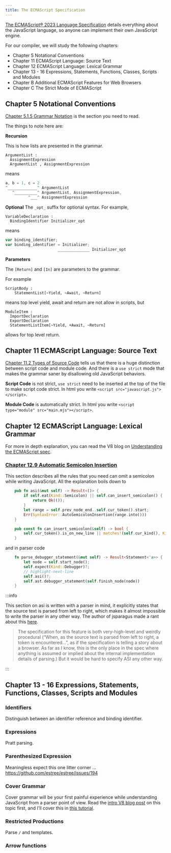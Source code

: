 ```yaml
---
title: The ECMAScript Specification
---
```


[The ECMAScript® 2023 Language Specification](https://tc39.es/ecma262/) details everything about the JavaScript language, so anyone can implement their own JavaScript engine.

<!--truncate-->

For our compiler, we will study the following chapters:

- Chapter 5 Notational Conventions
- Chapter 11 ECMAScript Language: Source Text
- Chapter 12 ECMAScript Language: Lexical Grammar
- Chapter 13 - 16 Expressions, Statements, Functions, Classes, Scripts and Modules
- Chapter B Additional ECMAScript Features for Web Browsers
- Chapter C The Strict Mode of ECMAScript

## Chapter 5 Notational Conventions

[Chapter 5.1.5 Grammar Notation](https://tc39.es/ecma262/#sec-grammar-notation) is the section you need to read.

The things to note here are:

**Recursion**

This is how lists are presented in the grammar.

```markup
ArgumentList :
  AssignmentExpression
  ArgumentList , AssignmentExpression
```

means

```javascript
a, b = 1, c = 2
^_____________^ ArgumentList
   ^__________^ ArgumentList, AssignmentExpression,
          ^___^ AssignmentExpression
```

**Optional**
The `_opt_` suffix for optional syntax. For example,

```markup
VariableDeclaration :
  BindingIdentifier Initializer_opt
```

means

```javascript
var binding_identifier;
var binding_identifier = Initializer;
                       ______________ Initializer_opt
```

**Parameters**

The `[Return]` and `[In]` are parameters to the grammar.

For example

```markdup
ScriptBody :
    StatementList[~Yield, ~Await, ~Return]
```

means top level yield, await and return are not allow in scripts, but

```markdup
ModuleItem :
  ImportDeclaration
  ExportDeclaration
  StatementListItem[~Yield, +Await, ~Return]
```

allows for top level return.

## Chapter 11 ECMAScript Language: Source Text

[Chapter 11.2 Types of Source Code](https://tc39.es/ecma262/#sec-types-of-source-code) tells us that
there is a huge distinction between script code and module code.
And there is a `use strict` mode that makes the grammar saner by disallowing old JavaScript behaviors.

**Script Code** is not strict, `use strict` need to be inserted at the top of the file to make script code strict.
In html you write `<script src="javascript.js"></script>`.

**Module Code** is automatically strict.
In html you write `<script type="module" src="main.mjs"></script>`.

## Chapter 12 ECMAScript Language: Lexical Grammar

For more in depth explanation, you can read the V8 blog on [Understanding the ECMAScript spec](https://v8.dev/blog/understanding-ecmascript-part-3).

### [Chapter 12.9 Automatic Semicolon Insertion](https://tc39.es/ecma262/#sec-automatic-semicolon-insertion)

This section describes all the rules that you need can omit a semicolon while writing JavaScript.
All the explanation boils down to

```rust
    pub fn asi(&mut self) -> Result<()> {
        if self.eat(Kind::Semicolon) || self.can_insert_semicolon() {
            return Ok(());
        }
        let range = self.prev_node_end..self.cur_token().start;
        Err(SyntaxError::AutoSemicolonInsertion(range.into()))
    }

    pub const fn can_insert_semicolon(&self) -> bool {
        self.cur_token().is_on_new_line || matches!(self.cur_kind(), Kind::RCurly | Kind::Eof)
    }
```

and in parser code

```rust
    fn parse_debugger_statement(&mut self) -> Result<Statement<'a>> {
        let node = self.start_node();
        self.expect(Kind::Debugger)?;
        // highlight-next-line
        self.asi()?;
        self.ast.debugger_statement(self.finish_node(node))
    }
```

:::info

This section on asi is written with a parser in mind,
it explicitly states that the source text is parsed from left to right,
which makes it almost impossible to write the parser in any other way.
The author of jsparagus made a rant about this [here](https://github.com/mozilla-spidermonkey/jsparagus/blob/master/js-quirks.md#automatic-semicolon-insertion-).

> The specification for this feature is both very-high-level and weirdly procedural (“When, as the source text is parsed from left to right, a token is encountered...”, as if the specification is telling a story about a browser. As far as I know, this is the only place in the spec where anything is assumed or implied about the internal implementation details of parsing.) But it would be hard to specify ASI any other way.

:::

## Chapter 13 - 16 Expressions, Statements, Functions, Classes, Scripts and Modules

### Identifiers

Distinguish between an identifier reference and binding identifier.

### Expressions

Pratt parsing.

### Parenthesized Expression

Meaningless expect this one litter corner ... https://github.com/estree/estree/issues/194

### Cover Grammar

Cover grammar will be your first painful experience while understanding JavaScript from a parser point of view.
Read the [intro V8 blog post](https://v8.dev/blog/understanding-ecmascript-part-4) on this topic first,
and I'll cover this in [this tutorial](/blog/conver-grammar).

### Restricted Productions

Parse `/` and templates.

### Arrow functions
